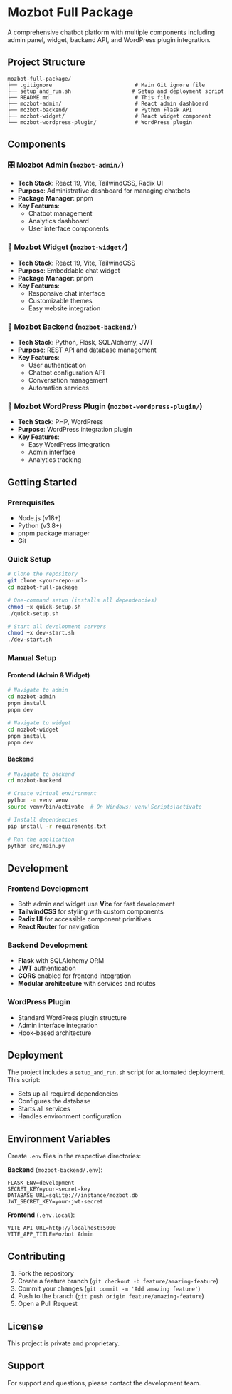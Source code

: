 # Mozbot Full Package

A comprehensive chatbot platform with multiple components including admin panel, widget, backend API, and WordPress plugin integration.

## Project Structure

```
mozbot-full-package/
├── .gitignore                          # Main Git ignore file
├── setup_and_run.sh                   # Setup and deployment script  
├── README.md                           # This file
├── mozbot-admin/                       # React admin dashboard
├── mozbot-backend/                     # Python Flask API
├── mozbot-widget/                      # React widget component  
└── mozbot-wordpress-plugin/            # WordPress plugin
```

## Components

### 🎛️ Mozbot Admin (`mozbot-admin/`)

- **Tech Stack**: React 19, Vite, TailwindCSS, Radix UI
- **Purpose**: Administrative dashboard for managing chatbots
- **Package Manager**: pnpm
- **Key Features**:
  - Chatbot management
  - Analytics dashboard  
  - User interface components

### 🤖 Mozbot Widget (`mozbot-widget/`)

- **Tech Stack**: React 19, Vite, TailwindCSS
- **Purpose**: Embeddable chat widget
- **Package Manager**: pnpm
- **Key Features**:
  - Responsive chat interface
  - Customizable themes
  - Easy website integration

### 🔧 Mozbot Backend (`mozbot-backend/`)

- **Tech Stack**: Python, Flask, SQLAlchemy, JWT
- **Purpose**: REST API and database management
- **Key Features**:
  - User authentication
  - Chatbot configuration API
  - Conversation management
  - Automation services

### 🔌 Mozbot WordPress Plugin (`mozbot-wordpress-plugin/`)

- **Tech Stack**: PHP, WordPress
- **Purpose**: WordPress integration plugin
- **Key Features**:
  - Easy WordPress integration
  - Admin interface
  - Analytics tracking

## Getting Started

### Prerequisites

- Node.js (v18+)
- Python (v3.8+)
- pnpm package manager
- Git

### Quick Setup

```bash
# Clone the repository
git clone <your-repo-url>
cd mozbot-full-package

# One-command setup (installs all dependencies)
chmod +x quick-setup.sh
./quick-setup.sh

# Start all development servers
chmod +x dev-start.sh  
./dev-start.sh
```

### Manual Setup

#### Frontend (Admin & Widget)

```bash
# Navigate to admin
cd mozbot-admin
pnpm install
pnpm dev

# Navigate to widget  
cd mozbot-widget
pnpm install
pnpm dev
```

#### Backend

```bash
# Navigate to backend
cd mozbot-backend

# Create virtual environment
python -m venv venv
source venv/bin/activate  # On Windows: venv\Scripts\activate

# Install dependencies
pip install -r requirements.txt

# Run the application
python src/main.py
```

## Development

### Frontend Development

- Both admin and widget use **Vite** for fast development
- **TailwindCSS** for styling with custom components
- **Radix UI** for accessible component primitives
- **React Router** for navigation

### Backend Development  

- **Flask** with SQLAlchemy ORM
- **JWT** authentication
- **CORS** enabled for frontend integration
- **Modular architecture** with services and routes

### WordPress Plugin

- Standard WordPress plugin structure
- Admin interface integration
- Hook-based architecture

## Deployment

The project includes a `setup_and_run.sh` script for automated deployment. This script:

- Sets up all required dependencies
- Configures the database
- Starts all services
- Handles environment configuration

## Environment Variables

Create `.env` files in the respective directories:

**Backend** (`mozbot-backend/.env`):

```env
FLASK_ENV=development
SECRET_KEY=your-secret-key
DATABASE_URL=sqlite:///instance/mozbot.db
JWT_SECRET_KEY=your-jwt-secret
```

**Frontend** (`.env.local`):

```env
VITE_API_URL=http://localhost:5000
VITE_APP_TITLE=Mozbot Admin
```

## Contributing

1. Fork the repository
2. Create a feature branch (`git checkout -b feature/amazing-feature`)
3. Commit your changes (`git commit -m 'Add amazing feature'`)
4. Push to the branch (`git push origin feature/amazing-feature`)
5. Open a Pull Request

## License

This project is private and proprietary.

## Support

For support and questions, please contact the development team.
